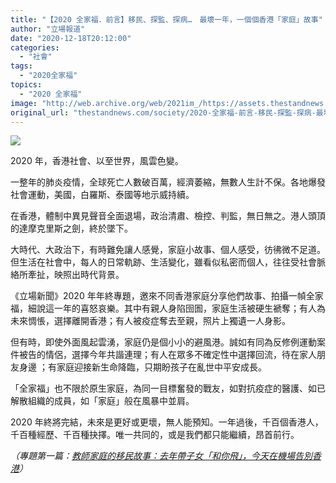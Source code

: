 ```yaml
---
title: "【2020 全家福．前言】移民、探監、探病…　最壞一年，一個個香港「家庭」故事"
author: "立場報道"
date: "2020-12-18T20:12:00"
categories:
  - "社會"
tags:
  - "2020全家福"
topics:
  - "2020 全家福"
image: "http://web.archive.org/web/2021im_/https://assets.thestandnews.com/media/photos/20201218-1620copy_x1C2T_UIlPDYh.png"
original_url: "thestandnews.com/society/2020-全家福-前言-移民-探監-探病-最壞一年-一個個香港-家庭-故事"
---
```

![](http://web.archive.org/web/2021im_/https://assets.thestandnews.com/media/photos/20201218-1620copy_x1C2T_UIlPDYh.png)

2020 年，香港社會、以至世界，風雲色變。

一整年的肺炎疫情，全球死亡人數破百萬，經濟萎縮，無數人生計不保。各地爆發社會運動，美國，白羅斯、泰國等地示威持續。

在香港，體制中異見聲音全面退場，政治清肅、檢控、判監，無日無之。港人頭頂的達摩克里斯之劍，終於墜下。

大時代、大政治下，有時難免讓人感覺，家庭小故事、個人感受，彷彿微不足道。但生活在社會中，每人的日常軌跡、生活變化，雖看似私密而個人，往往受社會脈絡所牽扯，映照出時代背景。

《立場新聞》2020 年年終專題，邀來不同香港家庭分享他們故事、拍攝一幀全家福，細說這一年的喜怒哀樂。其中有親人身陷囹圄，家庭生活被硬生褫奪；有人為未來惆悵，選擇離開香港；有人被疫症奪去至親，照片上獨遺一人身影。

但有時，即使外面風起雲湧，家庭仍是個小小的避風港。誠如有同為反修例運動案件被告的情侶，選擇今年共諧連理；有人在眾多不確定性中選擇回流，待在家人朋友身邊 ；有家庭迎接新生命降臨，只期盼孩子在亂世中平安成長。

「全家福」也不限於原生家庭，為同一目標奮發的戰友，如對抗疫症的醫護、如已解散組織的成員，如「家庭」般在風暴中並肩。

2020 年終將完結，未來是更好或更壞，無人能預知。一年過後，千百個香港人，千百種經歷、千百種抉擇。唯一共同的，或是我們都只能繼續，昂首前行。

_（專題第一篇：[教師家庭的移民故事：去年帶子女「和你飛」，今天在機場告別香港](../../society/2020-%E5%85%A8%E5%AE%B6%E7%A6%8F-1-%E6%95%99%E5%B8%AB%E5%AE%B6%E5%BA%AD%E7%9A%84%E7%A7%BB%E6%B0%91%E6%95%85%E4%BA%8B-%E5%8E%BB%E5%B9%B4%E5%B8%B6%E5%AD%90%E5%A5%B3-%E5%92%8C%E4%BD%A0%E9%A3%9B-%E4%BB%8A%E5%A4%A9%E5%9C%A8%E6%A9%9F%E5%A0%B4%E5%91%8A%E5%88%A5%E9%A6%99%E6%B8%AF/)）_